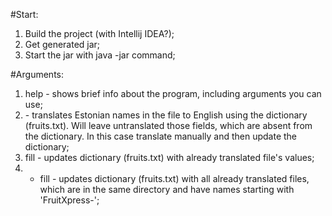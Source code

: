 #Start:
1) Build the project (with Intellij IDEA?);
2) Get generated jar;
3) Start the jar with java -jar command;

#Arguments:
1) help - shows brief info about the program, including arguments you can use;
2) <file name> - translates Estonian names in the file to English using the dictionary (fruits.txt). Will leave untranslated those fields, which are absent from the dictionary. In this case translate manually and then update the dictionary;
3) <file name> fill - updates dictionary (fruits.txt) with already translated file's values;
4) - fill - updates dictionary (fruits.txt) with all already translated files, which are in the same directory and have names starting with 'FruitXpress-';
